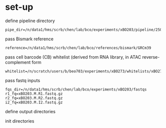 
# set-up
define pipeline directory
```
pipe_dir=/n/data1/hms/scrb/chen/lab/bco/experiments/xBO203/pipeline/250713
```
pass Bismark reference
```
reference=/n/data1/hms/scrb/chen/lab/bco/references/bismark/GRCm39
```
pass cell barcode (CB) whitelist (derived from RNA library, in ATAC reverse-complement form
```
whitelist=/n/scratch/users/b/beo703/experiments/xBO273/whitelists/xBO273_100rupc_atacrc.txt
```
pass fastq inputs
```
fqs_dir=/n/data1/hms/scrb/chen/lab/bco/experiments/xBO203/fastqs
r1_fq=xBO203.M.R1.fastq.gz
r2_fq=xBO203.M.R2.fastq.gz
i2_fq=xBO203.M.I2.fastq.gz
```
define output directories

init directories
